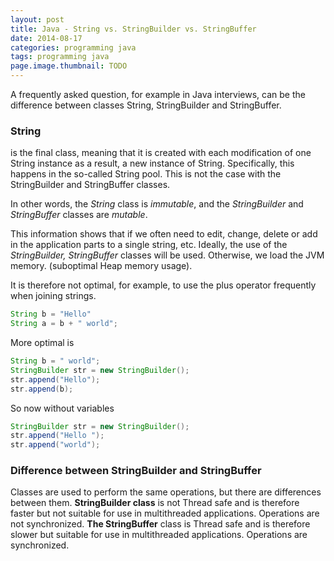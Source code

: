 ```yaml
---
layout: post
title: Java - String vs. StringBuilder vs. StringBuffer
date: 2014-08-17
categories: programming java
tags: programming java
page.image.thumbnail: TODO
---
```


A frequently asked question, for example in Java interviews, can be the difference between classes
String, StringBuilder and StringBuffer.

### String

is the final class, meaning that it is created with each modification of one String instance
  as a result, a new instance of String. Specifically, this happens in the so-called String pool.
This is not the case with the StringBuilder and StringBuffer classes.

In other words, the *String* class is *immutable*, and the *StringBuilder* and *StringBuffer* classes are *mutable*.

This information shows that if we often need to edit, change, delete or add in the application
parts to a single string, etc. Ideally, the use of the *StringBuilder, StringBuffer* classes will be used.
Otherwise, we load the JVM memory. (suboptimal Heap memory usage).

It is therefore not optimal, for example, to use the plus operator frequently when joining strings.

```java
String b = "Hello"
String a = b + " world";
```

More optimal is

```java
String b = " world";
StringBuilder str = new StringBuilder();
str.append("Hello");
str.append(b);
```

So now without variables

```java
StringBuilder str = new StringBuilder();
str.append("Hello ");
str.append("world");
```

### Difference between StringBuilder and StringBuffer

Classes are used to perform the same operations, but there are differences between them.
**StringBuilder class** is not Thread safe and is therefore faster but not suitable for
use in multithreaded applications. Operations are not synchronized.
**The StringBuffer** class is Thread safe and is therefore slower but suitable for use in
  multithreaded applications. Operations are synchronized.

